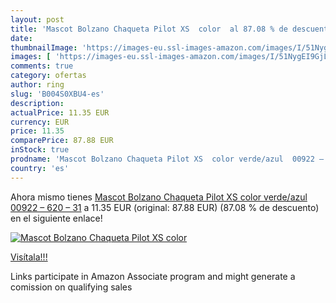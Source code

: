 ```yaml
---
layout: post
title: 'Mascot Bolzano Chaqueta Pilot XS  color  al 87.08 % de descuento'
date: 
thumbnailImage: 'https://images-eu.ssl-images-amazon.com/images/I/51NygEI9GjL._SL200_.jpg'
images: [ 'https://images-eu.ssl-images-amazon.com/images/I/51NygEI9GjL._SL200_.jpg' ]
comments: true
category: ofertas
author: ring
slug: 'B004S0XBU4-es'
description:
actualPrice: 11.35 EUR
currency: EUR
price: 11.35
comparePrice: 87.88 EUR
inStock: true
prodname: 'Mascot Bolzano Chaqueta Pilot XS  color verde/azul  00922 – 620 – 31'
country: 'es'
---
```


Ahora mismo tienes [Mascot Bolzano Chaqueta Pilot XS  color verde/azul  00922 – 620 – 31](https://www.amazon.es/dp/B004S0XBU4/?tag=tolees-21) a 11.35 EUR (original: 87.88 EUR) (87.08 %  de descuento) en el siguiente enlace!

[![Mascot Bolzano Chaqueta Pilot XS  color ](https://images-eu.ssl-images-amazon.com/images/I/51NygEI9GjL._SL200_.jpg)](https://www.amazon.es/dp/B004S0XBU4/?tag=tolees-21)

[Visítala!!!](https://www.amazon.es/dp/B004S0XBU4/?tag=tolees-21)

Links participate in Amazon Associate program and might generate a comission on qualifying sales
